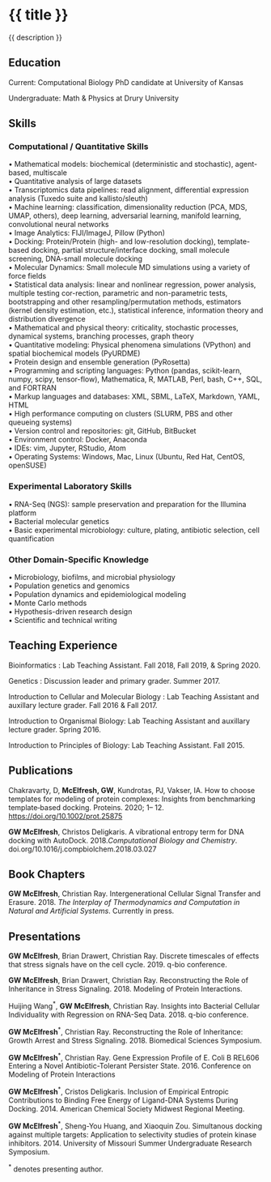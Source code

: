 <h1> {{ title }} </h1> 
<p> {{ description }} </p>

## Education

Current: Computational Biology PhD candidate at University of Kansas

Undergraduate: Math & Physics at Drury University

## Skills 

### Computational / Quantitative Skills

• Mathematical models: biochemical (deterministic and stochastic), agent-based, multiscale <br />
• Quantitative analysis of large datasets <br />
• Transcriptomics data pipelines: read alignment, differential expression analysis (Tuxedo suite and kallisto/sleuth) <br />
• Machine learning: classification, dimensionality reduction (PCA, MDS, UMAP, others), deep learning, adversarial learning, manifold learning, convolutional neural networks <br />
• Image Analytics: FIJI/ImageJ, Pillow (Python) <br />
• Docking: Protein/Protein (high- and low-resolution docking), template-based docking, partial structure/interface docking, small molecule screening, DNA-small molecule docking <br />
• Molecular Dynamics: Small molecule MD simulations using a variety of force fields <br />
• Statistical data analysis: linear and nonlinear regression, power analysis, multiple testing cor-rection, parametric and non-parametric tests, bootstrapping and other resampling/permutation methods, estimators (kernel density estimation, etc.), statistical inference, information theory and distribution divergence <br />
• Mathematical and physical theory: criticality, stochastic processes, dynamical systems, branching processes, graph theory <br />
• Quantitative modeling: Physical phenomena simulations (VPython) and spatial biochemical models (PyURDME) <br />
• Protein design and ensemble generation (PyRosetta) <br />
• Programming and scripting languages: Python (pandas, scikit-learn, numpy, scipy, tensor-flow), Mathematica, R, MATLAB, Perl, bash, C++, SQL, and FORTRAN <br />
• Markup languages and databases: XML, SBML, LaTeX, Markdown, YAML, HTML <br />
• High performance computing on clusters (SLURM, PBS and other queueing systems) <br />
• Version control and repositories: git, GitHub, BitBucket <br />
• Environment control: Docker, Anaconda <br />
• IDEs: vim, Jupyter, RStudio, Atom <br />
• Operating Systems: Windows, Mac, Linux (Ubuntu, Red Hat, CentOS, openSUSE) <br />

### Experimental Laboratory Skills
• RNA-Seq (NGS): sample preservation and preparation for the Illumina platform <br />
• Bacterial molecular genetics <br />
• Basic experimental microbiology: culture, plating, antibiotic selection, cell quantification <br />

### Other Domain-Specific Knowledge
• Microbiology, biofilms, and microbial physiology <br />
• Population genetics and genomics <br />
• Population dynamics and epidemiological modeling <br />
• Monte Carlo methods <br />
• Hypothesis-driven research design <br />
• Scientific and technical writing <br />

## Teaching Experience

Bioinformatics : Lab Teaching Assistant. Fall 2018, Fall 2019, & Spring 2020.

Genetics : Discussion leader and primary grader. Summer 2017.

Introduction to Cellular and Molecular Biology : Lab Teaching Assistant and auxillary lecture grader. Fall 2016 & Fall 2017.

Introduction to Organismal Biology: Lab Teaching Assistant and auxillary lecture grader. Spring 2016.

Introduction to Principles of Biology: Lab Teaching Assistant. Fall 2015.

## Publications

Chakravarty, D, **McElfresh, GW**, Kundrotas, PJ, Vakser, IA. How to choose templates for modeling of protein complexes: Insights from benchmarking template‐based docking. Proteins. 2020; 1– 12. https://doi.org/10.1002/prot.25875

**GW McElfresh**, Christos Deligkaris. A vibrational entropy term for DNA docking with AutoDock. 2018.*Computational Biology and Chemistry*. doi.org/10.1016/j.compbiolchem.2018.03.027

## Book Chapters
 **GW McElfresh**, Christian Ray. Intergenerational Cellular Signal Transfer and Erasure. 2018. *The Interplay of Thermodynamics and Computation in Natural and Artificial Systems*. Currently in press.

## Presentations

**GW McElfresh**, Brian Drawert, Christian Ray. Discrete timescales of effects that stress signals have on the cell cycle. 2019. q-bio conference.

**GW McElfresh**, Brian Drawert, Christian Ray. Reconstructing the Role of Inheritance in Stress Signaling. 2018. Modeling of Protein Interactions. 

Huijing Wang<sup>*</sup>, **GW McElfresh**, Christian Ray. Insights into Bacterial Cellular Individuality with Regression on RNA-Seq Data. 2018. q-bio conference.

**GW McElfresh**<sup>*</sup>, Christian Ray. Reconstructing the Role of Inheritance: Growth Arrest and Stress Signaling. 2018. Biomedical Sciences Symposium.

**GW McElfresh**<sup>*</sup>, Christian Ray. Gene Expression Profile of E. Coli B REL606 Entering a Novel Antibiotic-Tolerant Persister State. 2016. Conference on Modeling of Protein Interactions

**GW McElfresh**<sup>*</sup>, Cristos Deligkaris. Inclusion of Empirical Entropic Contributions to Binding Free Energy of Ligand-DNA Systems During Docking. 2014. American Chemical Society Midwest Regional Meeting.

**GW McElfresh**<sup>*</sup>, Sheng-You Huang, and Xiaoquin Zou. Simultanous docking against multiple targets: Application to selectivity studies of protein kinase inhibitors. 2014. University of Missouri Summer Undergraduate Research Symposium.

<sup>*</sup> denotes presenting author.
